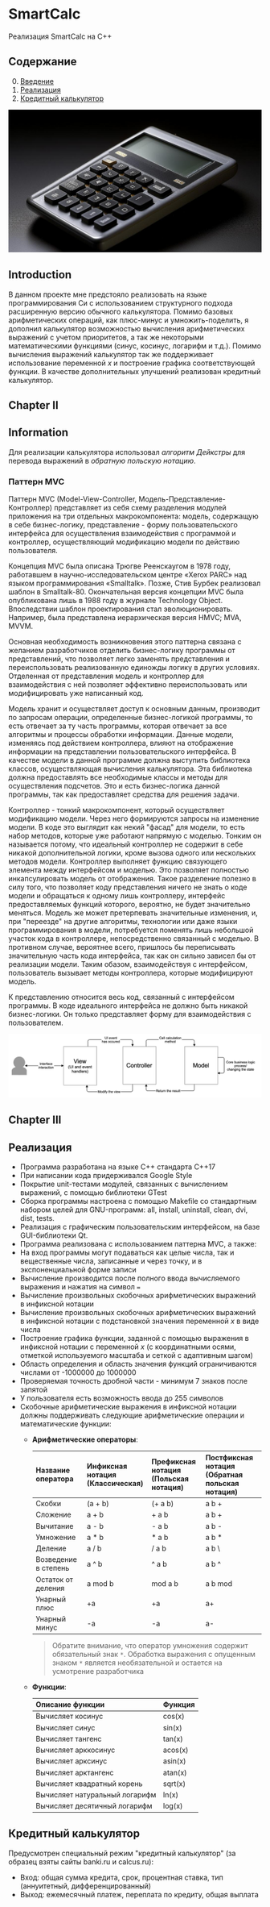 # SmartCalc

Реализация SmartCalc на С++

## Содержание

0. [Введение](#введение)
1. [Реализация](#реализация) 
2. [Кредитный калькулятор](#кредитный-калькулятор)


![smartcalcv2.0](misc/images/smartcalc.png)


## Introduction

В данном проекте мне предстояло реализовать на языке программирования Си с использованием структурного подхода расширенную версию обычного калькулятора. Помимо базовых арифметических операций, как плюс-минус и умножить-поделить, я дополнил калькулятор возможностью вычисления арифметических выражений с учетом приоритетов, а так же некоторыми математическими функциями (синус, косинус, логарифм и т.д.). Помимо вычисления выражений калькулятор так же поддерживает использование переменной _x_ и построение графика соответствующей функции. В качестве дополнительных улучшений реализован кредитный калькулятор.

## Chapter II

## Information

Для реализации калькулятора использовал *алгоритм Дейкстры* для перевода выражений в *обратную польскую нотацию*.

### Паттерн MVC

Паттерн MVC (Model-View-Controller, Модель-Представление-Контроллер) представляет из себя схему разделения модулей приложения на три отдельных макрокомпонента: модель, содержащую в себе бизнес-логику, представление - форму пользовательского интерфейса для осуществления взаимодействия с программой и контроллер, осуществляющий модификацию модели по действию пользователя.

Концепция MVC была описана Трюгве Реенскаугом в 1978 году, работавшем в научно-исследовательском центре «Xerox PARC» над языком программирования «Smalltalk». Позже, Стив Бурбек реализовал шаблон в Smalltalk-80. Окончательная версия концепции MVC была опубликована лишь в 1988 году в журнале Technology Object. Впоследствии шаблон проектирования стал эволюционировать. Например, была представлена иерархическая версия HMVC; MVA, MVVM. 

Основная необходимость возникновения этого паттерна связана с желанием разработчиков отделить бизнес-логику программы от представлений, что позволяет легко заменять представления и переиспользовать реализованную единожды логику в других условиях. Отделенная от представления модель и контроллер для взаимодействия с ней позволяет эффективно переиспользовать или модифицировать уже написанный код. 

Модель хранит и осуществляет доступ к основным данным, производит по запросам операции, определенные бизнес-логикой программы, то есть отвечает за ту часть программы, которая отвечает за все алгоритмы и процессы обработки информации. Данные модели, изменяясь под действием контроллера, влияют на отображение информации на представлении пользовательского интерфейса. В качестве модели в данной программе должна выступить библиотека классов, осуществляющая вычисления калькулятора. Эта библиотека должна предоставлять все необходимые классы и методы для осуществления подсчетов. Это и есть бизнес-логика данной программы, так как предоставляет средства для решения задачи. 

Контроллер - тонкий макрокомпонент, который осуществляет модификацию модели. Через него формируются запросы на изменение модели. В коде это выглядит как некий "фасад" для модели, то есть набор методов, которые уже работают напрямую с моделью. Тонким он называется потому, что идеальный контроллер не содержит в себе никакой дополнительной логики, кроме вызова одного или нескольких методов модели. Контроллер выполняет функцию связующего элемента между интерфейсом и моделью. Это позволяет полностью инкапсулировать модель от отображения. Такое разделение полезно в силу того, что позволяет коду представления ничего не знать о коде модели и обращаться к одному лишь контроллеру, интерфейс предоставляемых функций которого, вероятно, не будет значительно меняться. Модель же может претерпевать значительные изменения, и, при "переезде" на другие алгоритмы, технологии или даже языки программирования в модели, потребуется поменять лишь небольшой участок кода в контроллере, непосредственно связанный с моделью. В противном случае, вероятнее всего, пришлось бы переписывать значительную часть кода интерфейса, так как он сильно зависел бы от реализации модели. Таким обазом, взаимодействуя с интерфейсом, пользователь вызывает методы контроллера, которые модифицируют модель.

К представлению относится весь код, связанный с интерфейсом программы. В коде идеального интерфейса не должно быть никакой бизнес-логики. Он только представляет форму для взаимодействия с пользователем.

![](misc/images/MVC-Process.png)


## Chapter III

## Реализация

- Программа разработана на языке C++ стандарта C++17
- При написании кода придерживался Google Style
- Покрытие unit-тестами модулей, связанных с вычислением выражений, c помощью библиотеки GTest
- Сборка программы настроена с помощью Makefile со стандартным набором целей для GNU-программ: all, install, uninstall, clean, dvi, dist, tests.
- Реализация с графическим пользовательским интерфейсом, на базе GUI-библиотеки Qt.
- Программа реализована с использованием паттерна MVC, а также:
- На вход программы могут подаваться как целые числа, так и вещественные числа, записанные и через точку, и в экспоненциальной форме записи
- Вычисление производится после полного ввода вычисляемого выражения и нажатия на символ `=`
- Вычисление произвольных скобочных арифметических выражений в инфиксной нотации
- Вычисление произвольных скобочных арифметических выражений в инфиксной нотации с подстановкой значения переменной _x_ в виде числа
- Построение графика функции, заданной с помощью выражения в инфиксной нотации с переменной _x_  (с координатными осями, отметкой используемого масштаба и сеткой с адаптивным шагом)
- Область определения и область значения функций ограничиваются числами от -1000000 до 1000000
- Проверяемая точность дробной части - минимум 7 знаков после запятой
- У пользователя есть возможность ввода до 255 символов
- Скобочные арифметические выражения в инфиксной нотации должны поддерживать следующие арифметические операции и математические функции:
    - **Арифметические операторы**:

        | Название оператора | Инфиксная нотация <br /> (Классическая) | Префиксная нотация <br /> (Польская нотация) |  Постфиксная нотация <br /> (Обратная польская нотация) |
        | ------ | ------ | ------ | ------ |
        | Скобки | (a + b) | (+ a b) | a b + |
        | Сложение | a + b | + a b | a b + |
        | Вычитание | a - b | - a b | a b - |
        | Умножение | a * b | * a b | a b * |
        | Деление | a / b | / a b | a b \ |
        | Возведение в степень | a ^ b | ^ a b | a b ^ |
        | Остаток от деления | a mod b | mod a b | a b mod |
        | Унарный плюс | +a | +a | a+ |
        | Унарный минус | -a | -a | a- |

        >Обратите внимание, что оператор умножения содержит обязательный знак `*`. Обработка выражения с опущенным знаком `*` является необязательной и остается на усмотрение разработчика

    - **Функции**:
  
        | Описание функции | Функция |   
        | ---------------- | ------- |  
        | Вычисляет косинус | cos(x) |   
        | Вычисляет синус | sin(x) |  
        | Вычисляет тангенс | tan(x) |  
        | Вычисляет арккосинус | acos(x) | 
        | Вычисляет арксинус | asin(x) | 
        | Вычисляет арктангенс | atan(x) |
        | Вычисляет квадратный корень | sqrt(x) |
        | Вычисляет натуральный логарифм | ln(x) | 
        | Вычисляет десятичный логарифм | log(x) |

## Кредитный калькулятор

Предусмотрен специальный режим "кредитный калькулятор" (за образец взяты сайты banki.ru и calcus.ru):
 - Вход: общая сумма кредита, срок, процентная ставка, тип (аннуитетный, дифференцированный)
 - Выход: ежемесячный платеж, переплата по кредиту, общая выплата

